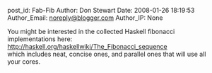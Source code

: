post_id: Fab-Fib
Author: Don Stewart
Date: 2008-01-26 18:19:53
Author_Email: noreply@blogger.com
Author_IP: None

You might be interested in the collected Haskell fibonacci<br />implementations here: http://haskell.org/haskellwiki/The_Fibonacci_sequence<br />which includes neat, concise ones, and parallel ones that will use all<br />your cores.
